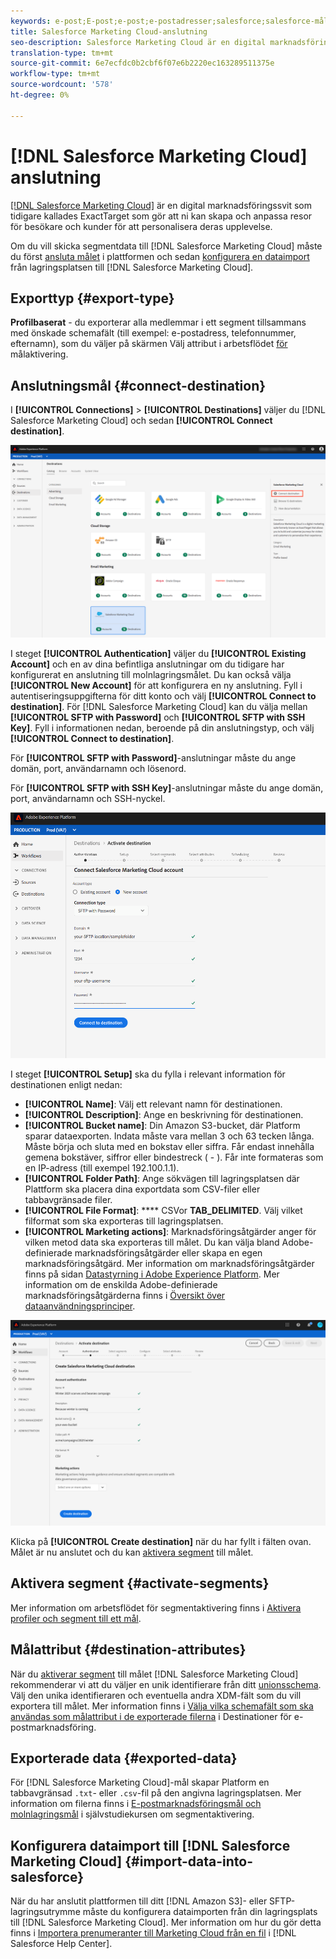 ```yaml
---
keywords: e-post;E-post;e-post;e-postadresser;salesforce;salesforce-mål
title: Salesforce Marketing Cloud-anslutning
seo-description: Salesforce Marketing Cloud är en digital marknadsföringssvit som tidigare kallades ExactTarget som gör att ni kan skapa och anpassa resor för besökare och kunder för att personalisera deras upplevelse.
translation-type: tm+mt
source-git-commit: 6e7ecfdc0b2cbf6f07e6b2220ec163289511375e
workflow-type: tm+mt
source-wordcount: '578'
ht-degree: 0%

---
```



# [!DNL Salesforce Marketing Cloud] anslutning

[[!DNL Salesforce Marketing Cloud]](https://www.salesforce.com/products/marketing-cloud/email-marketing/) är en digital marknadsföringssvit som tidigare kallades ExactTarget som gör att ni kan skapa och anpassa resor för besökare och kunder för att personalisera deras upplevelse.

Om du vill skicka segmentdata till [!DNL Salesforce Marketing Cloud] måste du först [ansluta målet](#connect-destination) i plattformen och sedan [konfigurera en dataimport](#import-data-into-salesforce) från lagringsplatsen till [!DNL Salesforce Marketing Cloud].

## Exporttyp {#export-type}

**Profilbaserat**  - du exporterar alla medlemmar i ett segment tillsammans med önskade schemafält (till exempel: e-postadress, telefonnummer, efternamn), som du väljer på skärmen Välj attribut i arbetsflödet [ för ](../../ui/activate-destinations.md#select-attributes)målaktivering.

## Anslutningsmål {#connect-destination}

I **[!UICONTROL Connections]** > **[!UICONTROL Destinations]** väljer du [!DNL Salesforce Marketing Cloud] och sedan **[!UICONTROL Connect destination]**.

![Anslut till Salesforce](../../assets/catalog/email-marketing/salesforce/catalog.png)

I steget **[!UICONTROL Authentication]** väljer du **[!UICONTROL Existing Account]** och en av dina befintliga anslutningar om du tidigare har konfigurerat en anslutning till molnlagringsmålet. Du kan också välja **[!UICONTROL New Account]** för att konfigurera en ny anslutning. Fyll i autentiseringsuppgifterna för ditt konto och välj **[!UICONTROL Connect to destination]**. För [!DNL Salesforce Marketing Cloud] kan du välja mellan **[!UICONTROL SFTP with Password]** och **[!UICONTROL SFTP with SSH Key]**. Fyll i informationen nedan, beroende på din anslutningstyp, och välj **[!UICONTROL Connect to destination]**.

För **[!UICONTROL SFTP with Password]**-anslutningar måste du ange domän, port, användarnamn och lösenord.

För **[!UICONTROL SFTP with SSH Key]**-anslutningar måste du ange domän, port, användarnamn och SSH-nyckel.

![Fyll i Salesforce-information](../../assets/catalog/email-marketing/salesforce/account-info.png)

I steget **[!UICONTROL Setup]** ska du fylla i relevant information för destinationen enligt nedan:
- **[!UICONTROL Name]**: Välj ett relevant namn för destinationen.
- **[!UICONTROL Description]**: Ange en beskrivning för destinationen.
- **[!UICONTROL Bucket name]**: Din Amazon S3-bucket, där Platform sparar dataexporten. Indata måste vara mellan 3 och 63 tecken långa. Måste börja och sluta med en bokstav eller siffra. Får endast innehålla gemena bokstäver, siffror eller bindestreck ( - ). Får inte formateras som en IP-adress (till exempel 192.100.1.1).
- **[!UICONTROL Folder Path]**: Ange sökvägen till lagringsplatsen där Plattform ska placera dina exportdata som CSV-filer eller tabbavgränsade filer.
- **[!UICONTROL File Format]**:  **** CSVor  **TAB_DELIMITED**. Välj vilket filformat som ska exporteras till lagringsplatsen.
- **[!UICONTROL Marketing actions]**: Marknadsföringsåtgärder anger för vilken metod data ska exporteras till målet. Du kan välja bland Adobe-definierade marknadsföringsåtgärder eller skapa en egen marknadsföringsåtgärd. Mer information om marknadsföringsåtgärder finns på sidan [Datastyrning i Adobe Experience Platform](../../../data-governance/policies/overview.md). Mer information om de enskilda Adobe-definierade marknadsföringsåtgärderna finns i [Översikt över dataanvändningsprinciper](../../../data-governance/policies/overview.md).

![Grundläggande information för Salesforce](../../assets/catalog/email-marketing/salesforce/basic-information.png)

Klicka på **[!UICONTROL Create destination]** när du har fyllt i fälten ovan. Målet är nu anslutet och du kan [aktivera segment](../../ui/activate-destinations.md) till målet.

## Aktivera segment {#activate-segments}

Mer information om arbetsflödet för segmentaktivering finns i [Aktivera profiler och segment till ett mål](../../ui/activate-destinations.md).

## Målattribut {#destination-attributes}

När du [aktiverar segment](../../ui/activate-destinations.md) till målet [!DNL Salesforce Marketing Cloud] rekommenderar vi att du väljer en unik identifierare från ditt [unionsschema](../../../profile/home.md#profile-fragments-and-union-schemas). Välj den unika identifieraren och eventuella andra XDM-fält som du vill exportera till målet. Mer information finns i [Välja vilka schemafält som ska användas som målattribut i de exporterade filerna](./overview.md#destination-attributes) i Destinationer för e-postmarknadsföring.

## Exporterade data {#exported-data}

För [!DNL Salesforce Marketing Cloud]-mål skapar Platform en tabbavgränsad `.txt`- eller `.csv`-fil på den angivna lagringsplatsen. Mer information om filerna finns i [E-postmarknadsföringsmål och molnlagringsmål](../../ui/activate-destinations.md#esp-and-cloud-storage) i självstudiekursen om segmentaktivering.

## Konfigurera dataimport till [!DNL Salesforce Marketing Cloud] {#import-data-into-salesforce}

När du har anslutit plattformen till ditt [!DNL Amazon S3]- eller SFTP-lagringsutrymme måste du konfigurera dataimporten från din lagringsplats till [!DNL Salesforce Marketing Cloud]. Mer information om hur du gör detta finns i [Importera prenumeranter till Marketing Cloud från en fil](https://help.salesforce.com/articleView?id=mc_es_import_subscribers_from_file.htm&amp;type=5) i [!DNL Salesforce Help Center].